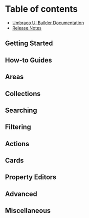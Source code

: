 # Table of contents

* [Umbraco UI Builder Documentation](README.md)
* [Release Notes](release-notes.md)

## Getting Started


## How-to Guides


## Areas


## Collections


## Searching


## Filtering

## Actions


## Cards


## Property Editors


## Advanced


## Miscellaneous


